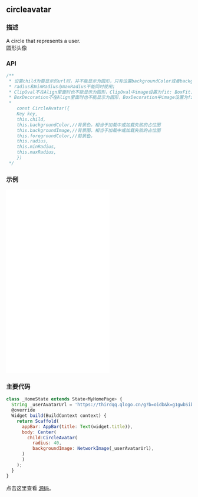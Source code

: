 ## circleavatar

### 描述
A circle that represents a user.  
圆形头像

### API
```javascript
/**
 * 设置child为要显示的url时，并不能显示为圆形，只有设置backgroundColor或者backgroundImage时才显示为了圆形
 * radius和minRadius与maxRadius不能同时使用;
 * ClipOval不在Align里面时也不能显示为圆形，ClipOval中image设置为fit: BoxFit.fill才能显示为圆形；
 * BoxDecoration不在Align里面时也不能显示为圆形，BoxDecoration中image设置为fit: BoxFit.fill才能显示为圆形；
 *
    const CircleAvatar({
    Key key,
    this.child,
    this.backgroundColor,//背景色，相当于加载中或加载失败的占位图
    this.backgroundImage,//背景图，相当于加载中或加载失败的占位图
    this.foregroundColor,//前景色，
    this.radius,
    this.minRadius,
    this.maxRadius,
    })
 */

```


### 示例  
<iframe src="./web/index.html" width="280px" height="500px" frameborder="0" scrolling="no"></iframe>

### 主要代码
```javascript
class _HomeState extends State<MyHomePage> {
  String _userAvatarUrl = 'https://thirdqq.qlogo.cn/g?b=oidb&k=g1gwbSibaaEm7icPUzI5t1icw&s=100&t=1556602146';
  @override
  Widget build(BuildContext context) {
    return Scaffold(
      appBar: AppBar(title: Text(widget.title)),
      body: Center(
        child:CircleAvatar(
          radius: 40,
          backgroundImage: NetworkImage(_userAvatarUrl),
      )
      )
    );
  }
}
```

点击这里查看 [源码](./web/main.dart)。

